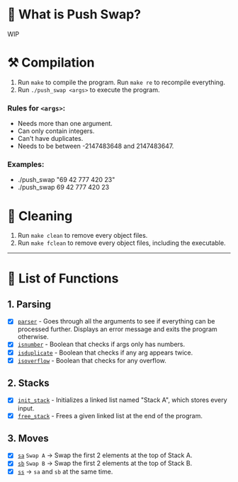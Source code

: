 # 🦊 What is Push Swap?

WIP

# ⚒️ Compilation

1. Run `make` to compile the program.
Run `make re` to recompile everything.
2. Run `./push_swap <args>` to execute the program.

### Rules for `<args>`:
- Needs more than one argument.
- Can only contain integers.
- Can't have duplicates.
- Needs to be between -2147483648 and 2147483647.

### Examples:
- ./push_swap "69 42 777 420 23"
- ./push_swap 69 42 777 420 23

# 🧼 Cleaning

1. Run `make clean` to remove every object files.
2. Run `make fclean` to remove every object files, including the executable.

---

# 📑 List of Functions

## 1. Parsing

- [x] [`parser`](https://github.com/flmarsou/3.1-push_swap/blob/main/src/parsing/parser.c) - Goes through all the arguments to see if everything can be processed further. Displays an error message and exits the program otherwise.
- [x] [`isnumber`](https://github.com/flmarsou/3.1-push_swap/blob/main/src/parsing/isnumber.c) - Boolean that checks if args only has numbers.
- [x] [`isduplicate`](https://github.com/flmarsou/3.1-push_swap/blob/main/src/parsing/isduplicate.c) - Boolean that checks if any arg appears twice.
- [x] [`isoverflow`](https://github.com/flmarsou/3.1-push_swap/blob/main/src/parsing/isoverflow.c) - Boolean that checks for any overflow.

## 2. Stacks

- [x] [`init_stack`](https://github.com/flmarsou/3.1-push_swap/blob/main/src/lists/init_list.c) - Initializes a linked list named "Stack A", which stores every input.
- [x] [`free_stack`](https://github.com/flmarsou/3.1-push_swap/blob/main/src/lists/init_list.c) - Frees a given linked list at the end of the program.

## 3. Moves

- [x] [`sa`](https://github.com/flmarsou/3.1-push_swap/blob/main/src/lists/moves/sa.c) `Swap A` -> Swap the first 2 elements at the top of Stack A.
- [x] [`sb`](https://github.com/flmarsou/3.1-push_swap/blob/main/src/lists/moves/sb.c) `Swap B` -> Swap the first 2 elements at the top of Stack B.
- [x] [`ss`](https://github.com/flmarsou/3.1-push_swap/blob/main/src/lists/moves/ss.c) -> `sa` and `sb` at the same time.
